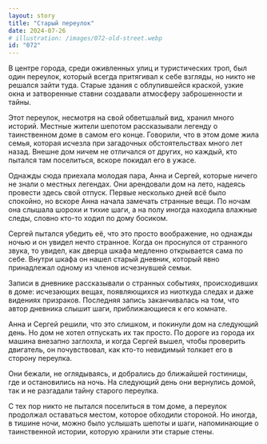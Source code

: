 ```yaml
---
layout: story
title: "Старый переулок"
date: 2024-07-26
# illustration: /images/072-old-street.webp
id: "072"
---
```


В центре города, среди оживленных улиц и туристических троп, был один переулок, который всегда притягивал к себе взгляды, но никто не решался зайти туда. Старые здания с облупившейся краской, узкие окна и затворенные ставни создавали атмосферу заброшенности и тайны.

Этот переулок, несмотря на свой обветшалый вид, хранил много историй. Местные жители шепотом рассказывали легенду о таинственном доме в самом его конце. Говорили, что в этом доме жила семья, которая исчезла при загадочных обстоятельствах много лет назад. Внешне дом ничем не отличался от других, но каждый, кто пытался там поселиться, вскоре покидал его в ужасе.

Однажды сюда приехала молодая пара, Анна и Сергей, которые ничего не знали о местных легендах. Они арендовали дом на лето, надеясь провести здесь свой отпуск. Первые несколько дней всё было спокойно, но вскоре Анна начала замечать странные вещи. По ночам она слышала шорохи и тихие шаги, а на полу иногда находила влажные следы, словно кто-то ходил по дому босиком.

Сергей пытался убедить её, что это просто воображение, но однажды ночью и он увидел нечто странное. Когда он проснулся от странного звука, то увидел, как дверца шкафа медленно открывается сама по себе. Внутри шкафа он нашел старый дневник, который явно принадлежал одному из членов исчезнувшей семьи.

Записи в дневнике рассказывали о странных событиях, происходивших в доме: исчезающих вещах, появляющихся из ниоткуда следах и даже видениях призраков. Последняя запись заканчивалась на том, что автор дневника слышит шаги, приближающиеся к его комнате.

Анна и Сергей решили, что это слишком, и покинули дом на следующий день. Но дом не хотел отпускать их так просто. По дороге из города их машина внезапно заглохла, и когда Сергей вышел, чтобы проверить двигатель, он почувствовал, как кто-то невидимый толкает его в сторону переулка.

Они бежали, не оглядываясь, и добрались до ближайшей гостиницы, где и остановились на ночь. На следующий день они вернулись домой, так и не разгадали тайну старого переулка.

С тех пор никто не пытался поселиться в том доме, а переулок продолжал оставаться местом, которое обходили стороной. Но иногда, в тишине ночи, можно было услышать шепоты и шаги, напоминающие о таинственной истории, которую хранили эти старые стены.
